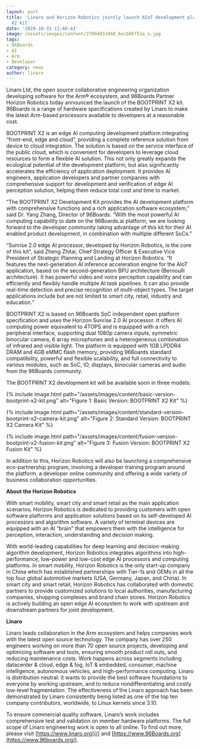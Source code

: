 ```yaml
---
layout: post
title: 'Linaro and Horizon Robotics jointly launch AIoT development platform: BOOTPRINT
  X2 kit'
date: '2019-10-31 11:48:43'
image: /assets/images/content/27094831048_6ecb96f52a_o.jpg
tags:
- 96Boards
- AI
- Arm
- Developer
category: news
author: linaro
---
```


Linaro Ltd, the open source collaborative engineering organization developing software for the Arm® ecosystem, and 96Boards Partner Horizon Robotics today announced the launch of the BOOTPRINT X2 kit. 96Boards is a range of hardware specifications created by Linaro to make the latest Arm-based processors available to developers at a reasonable cost.

BOOTPRINT X2 is an edge AI computing development platform integrating “front-end, edge and cloud”, providing a complete reference solution from device to cloud integration. The solution is based on the service interface of the public cloud, which is convenient for developers to leverage cloud resources to form a flexible AI solution. This not only greatly expands the ecological potential of the development platform, but also significantly accelerates the efficiency of application deployment. It provides AI engineers, application developers and partner companies with comprehensive support for development and verification of edge AI perception solution, helping them reduce total cost and time to market.

“The BOOTPRINT X2 Development Kit provides the AI development platform with comprehensive functions and a rich application software ecosystem,” said Dr. Yang Zhang, Director of 96Boards. “With the most powerful AI computing capability to date on the 96Boards.ai platform, we are looking forward to the developer community taking advantage of this kit for their AI enabled product development, in combination with multiple different SoCs.”

“Sunrise 2.0 edge AI processor, developed by Horizon Robotics, is the core of this kit“, said Zheng Zhitai, Chief Strategy Officer & Executive Vice President of Strategic Planning and Landing at Horizon Robotics. “It features the next-generation AI inference acceleration engine for the AIoT application, based on the second-generation BPU architecture (Bernoulli architecture). It has powerful video and voice perception capability and can efficiently and flexibly handle multiple AI task pipelines. It can also provide real-time detection and precise recognition of multi-object types. The target applications include but are not limited to smart city, retail, industry and education.”

BOOTPRINT X2 is based on 96Boards SoC independent open platform specification and uses the Horizon Sunrise 2.0 AI processor. It offers AI computing power equivalent to 4TOPS and is equipped with a rich peripheral interface, supporting dual 1080p camera inputs, symmetric binocular camera, 6 array microphones and a heterogeneous combination of infrared and visible light. The platform is equipped with 1GB LPDDR4 DRAM and 4GB eMMC flash memory, providing 96Boards standard compatibility, powerful and flexible scalability, and full connectivity to various modules, such as SoC, IO, displays, binocular cameras and audio from the 96Boards community.

The BOOTPRINT X2 development kit will be available soon in three models:

{% include image.html path="/assets/images/content/basic-version-bootprint-x2-kit.png" alt="Figure 1: Basic Version: BOOTPRINT X2 Kit" %}

{% include image.html path="/assets/images/content/standard-version-bootprint-x2-camera-kit.png" alt="Figure 2: Standard Version: BOOTPRINT X2 Camera Kit" %}

{% include image.html path="/assets/images/content/fusion-version-bootprint-x2-fusion-kit.png" alt="Figure 3: Fusion Version: BOOTPRINT X2 Fusion Kit" %}

In addition to this, Horizon Robotics will also be launching a comprehensive eco-partnership program, involving a developer training program around the platform, a developer online community and offering a wide variety of business collaboration opportunities.

**About the Horizon Robotics**

With smart mobility, smart city and smart retail as the main application scenarios, Horizon Robotics is dedicated to providing customers with open software platforms and application solutions based on its self-developed AI processors and algorithm software. A variety of terminal devices are equipped with an AI “brain” that empowers them with the intelligence for perception, interaction, understanding and decision making.

With world-leading capabilities for deep learning and decision-making algorithm development, Horizon Robotics integrates algorithms into high-performance, low-power and low-cost edge AI processors and computing platforms. In smart mobility, Horizon Robotics is the only start-up company in China which has established partnerships with Tier-1s and OEMs in all the top four global automotive markets (USA, Germany, Japan, and China). In smart city and smart retail, Horizon Robotics has collaborated with domestic partners to provide customized solutions to local authorities, manufacturing companies, shopping complexes and brand chain stores. Horizon Robotics is actively building an open edge AI ecosystem to work with upstream and downstream partners for joint development.

**Linaro**

Linaro leads collaboration in the Arm ecosystem and helps companies work with the latest open source technology. The company has over 250 engineers working on more than 70 open source projects, developing and optimizing software and tools, ensuring smooth product roll outs, and reducing maintenance costs. Work happens across segments including datacenter & cloud, edge & fog, IoT & embedded, consumer, machine intelligence, autonomous vehicles, and high-performance computing. Linaro is distribution neutral: it wants to provide the best software foundations to everyone by working upstream, and to reduce nondifferentiating and costly low-level fragmentation. The effectiveness of the Linaro approach has been demonstrated by Linaro consistently being listed as one of the top ten company contributors, worldwide, to Linux kernels since 3.10.

To ensure commercial quality software, Linaro’s work includes comprehensive test and validation on member hardware platforms. The full scope of Linaro engineering work is open to all online. To find out more, please visit [https://www.linaro.org](/) and [https://www.96Boards.org](https://www.96boards.org/).